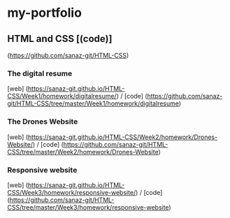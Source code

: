 # my-portfolio

## HTML and CSS [(code)]
(https://github.com/sanaz-git/HTML-CSS)
### The digital resume
[web] (https://sanaz-git.github.io/HTML-CSS/Week1/homework/digitalresume/) / [code] (https://github.com/sanaz-git/HTML-CSS/tree/master/Week1/homework/digitalresume)
### The Drones Website
[web] (https://sanaz-git.github.io/HTML-CSS/Week2/homework/Drones-Website/)  / [code] (https://github.com/sanaz-git/HTML-CSS/tree/master/Week2/homework/Drones-Website)
### Responsive website 
[web] (https://sanaz-git.github.io/HTML-CSS/Week3/homework/responsive-website/) / [code] (https://github.com/sanaz-git/HTML-CSS/tree/master/Week3/homework/responsive-website)
